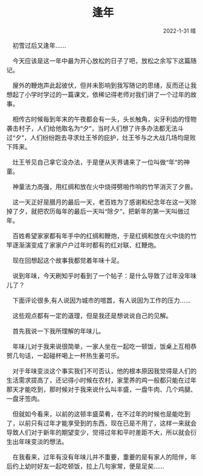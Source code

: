 # <div style="text-align:center;"><my-title textColor_h="rgb(85, 138, 238)" lineColor="rgb(85, 138, 238)" >逢年</my-title></div>

<div style="text-align:right;margin-right:10px;" >2022-1-31  晴</div>

<text-block title="Note" color="rgb(85, 138, 238)">
<p style="text-indent:1em;font-size:16px;">
初雪过后又逢年......
</p>
<p style="text-indent:1em;font-size:16px;">
今天应该是这一年中最为开心放松的日子了吧，放松之余写下这篇随记。
</p>
<p style="text-indent:1em;font-size:16px;">
屋外的鞭炮声此起彼伏，但并未影响到我写随记的思绪，反而还让我想起了小学时学过的一篇课文，依稀记得老师对我们讲了一个过年的故事。
</p>
<p style="text-indent:1em;font-size:16px;">
相传古时候每到年末的午夜都会有一头，头长触角，尖牙利齿的怪物袭击村子，人们给他取名为“夕”，当时人们想了许多办法都无法斗过“夕”，人们纷纷跑去寻求灶王爷的庇护，灶王爷与之大战几场均是败下阵来。
</p>
<p style="text-indent:1em;font-size:16px;">
灶王爷见自己拿它没办法，于是便从天界请来了一位叫做“年”的神童。
</p>
<p style="text-indent:1em;font-size:16px;">
神童法力高强，用红绸和放在火中烧得劈啪作响的竹竿消灭了夕兽。

</p>
<p style="text-indent:1em;font-size:16px;">
这一天正好是腊月的最后一天，老百姓为了感谢和纪念年在这一天除掉了夕，就把农历每年的最后一天叫“除夕”，把新年的第一天叫做过年。
</p>
<p style="text-indent:1em;font-size:16px;">
百姓希望家家都有年手中的红绸和鞭炮，于是红绸和放在火中烧的竹竿逐渐演变成了家家户户过年时都有的红对联、红鞭炮。
</p>
<p style="text-indent:1em;font-size:16px;">
现在回想起这个故事我都觉着年味十足。
</p>
<p style="text-indent:1em;font-size:16px;">
说到年味，今天刷知乎时看到了一个帖子：是什么导致了过年没年味儿了？
</p>
<p style="text-indent:1em;font-size:16px;">
下面评论很多,有人说因为城市的喧嚣，有人说因为工作的压力......
</p>
<p style="text-indent:1em;font-size:16px;">
这些观点都有一定的道理，但是我还是想说说自己的见解。
</p>
<p style="text-indent:1em;font-size:16px;">
首先我说一下我所理解的年味儿。
</p>
<p style="text-indent:1em;font-size:16px;">
年味儿对于我来说很简单，一家人坐在一起吃一顿饭，饭桌上互相恭贺几句话，一起碰杯喝上一杯热生姜可乐。
</p>
<p style="text-indent:1em;font-size:16px;">
对于年味变淡这个事实我们不可否认，他的根本原因我觉得是人们的生活需求提高了，还记得小时候在农村，家里养的鸡一般都只能在过年那天才能吃到，那时候对于我来说什么叫丰盛，一盘牛肉、几个鸡腿、一盘牙签肉。
</p>
<p style="text-indent:1em;font-size:16px;">
但就如今看来，以前的这顿丰盛菜肴，在不过年的时候也是能吃到了，以前只有过年才能享受到的东西，现在已是不用了，这样一来就会导致人们对于新年的期望变少，觉得过年和平时差距不大，所以就会衍生出年味变淡的想法。
</p>
<p style="text-indent:1em;font-size:16px;">
在我看来，过年有没有年味儿并不重要，重要的是有家人的陪伴，年后约上幼时好友一起吃顿饭，拉上几句家常，便是足矣......
</p>
</text-block>

<text-block title="Music" color="rgb(85, 138, 238)">
<my-music id="1913262091"/>
<music-init/>
</text-block>

<ClientOnly>
<comment redNum/>
</ClientOnly>
